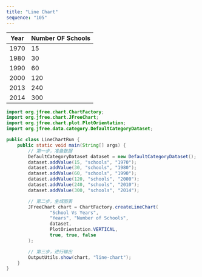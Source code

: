 ```yaml
---
title: "Line Chart"
sequence: "105"
---
```



| Year | Number OF Schools |
|------|-------------------|
| 1970 | 15                |
| 1980 | 30                |
| 1990 | 60                |
| 2000 | 120               |
| 2013 | 240               |
| 2014 | 300               |

```java
import org.jfree.chart.ChartFactory;
import org.jfree.chart.JFreeChart;
import org.jfree.chart.plot.PlotOrientation;
import org.jfree.data.category.DefaultCategoryDataset;

public class LineChartRun {
    public static void main(String[] args) {
        // 第一步，准备数据
        DefaultCategoryDataset dataset = new DefaultCategoryDataset();
        dataset.addValue(15, "schools", "1970");
        dataset.addValue(30, "schools", "1980");
        dataset.addValue(60, "schools", "1990");
        dataset.addValue(120, "schools", "2000");
        dataset.addValue(240, "schools", "2010");
        dataset.addValue(300, "schools", "2014");

        // 第二步，生成图表
        JFreeChart chart = ChartFactory.createLineChart(
                "School Vs Years",
                "Years", "Number of Schools",
                dataset,
                PlotOrientation.VERTICAL,
                true, true, false
        );

        // 第三步，进行输出
        OutputUtils.show(chart, "line-chart");
    }
}
```



